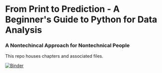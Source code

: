 # From Print to Prediction - A Beginner's Guide to Python for Data Analysis
### A Nontechincal Approach for Nontechnical People
This repo houses chapters and associated files.

[![Binder](https://mybinder.org/badge_logo.svg)](https://mybinder.org/v2/gh/chase-kusterer/textbook-py-data-analysis/HEAD?urlpath=nbclassic/tree)


